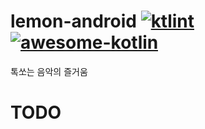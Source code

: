 # lemon-android  [![ktlint](https://img.shields.io/badge/code%20style-%E2%9D%A4-FF4081.svg)](https://ktlint.github.io/) [![awesome-kotlin](https://kotlin.link/awesome-kotlin.svg)](https://kotlin.link)
톡쏘는 음악의 즐거움

# TODO
